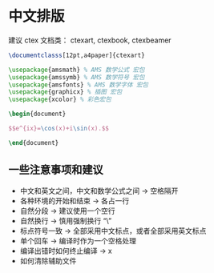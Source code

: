 # 中文排版

建议 ctex 文档类： ctexart, ctexbook, ctexbeamer

```latex
\documentclasss[12pt,a4paper]{ctexart}

\usepackage{amsmath} % AMS 数学公式 宏包
\usepackage{amssymb} % AMS 数学符号 宏包
\usepackage{amsfonts} % AMS 数学字体 宏包
\usepackage{graphicx} % 插图 宏包
\usepackage{xcolor} % 彩色宏包

\begin{document}

$$e^{ix}=\cos(x)+i\sin(x).$$

\end{document}

```

## 一些注意事项和建议

- 中文和英文之间，中文和数学公式之间 $\rightarrow$ 空格隔开
- 各种环境的开始和结束 $\rightarrow$ 各占一行
- 自然分段 $\rightarrow$ 建议使用一个空行
- 自然换行 $\rightarrow$ 慎用强制换行 “\\”
- 标点符号一致 $\rightarrow$ 全部采用中文标点，或者全部采用英文标点
- 单个回车 $\rightarrow$ 编译时作为一个空格处理
- 编译出错时如何终止编译 $\rightarrow$ x
- 如何清除辅助文件